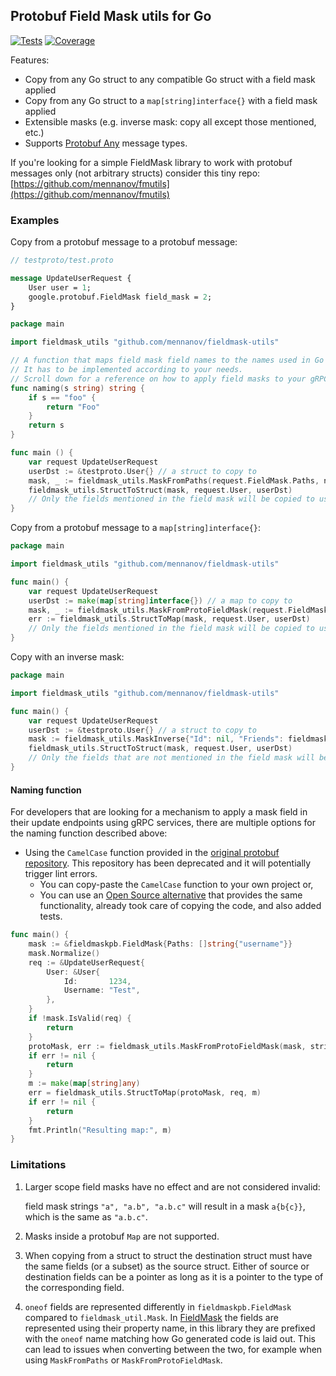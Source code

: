 ## Protobuf Field Mask utils for Go

[![Tests](https://github.com/mennanov/fieldmask-utils/actions/workflows/tests.yml/badge.svg)](https://github.com/mennanov/fieldmask-utils/actions/workflows/tests.yml)
[![Coverage](https://codecov.io/gh/mennanov/fieldmask-utils/branch/master/graph/badge.svg?token=O7HtNMO6Ra)](https://codecov.io/gh/mennanov/fieldmask-utils)

Features:

* Copy from any Go struct to any compatible Go struct with a field mask applied
* Copy from any Go struct to a `map[string]interface{}` with a field mask applied
* Extensible masks (e.g. inverse mask: copy all except those mentioned, etc.)
* Supports [Protobuf Any](https://developers.google.com/protocol-buffers/docs/proto3#any) message types.

If you're looking for a simple FieldMask library to work with protobuf messages only (not arbitrary structs) consider this tiny repo: [https://github.com/mennanov/fmutils](https://github.com/mennanov/fmutils)

### Examples

Copy from a protobuf message to a protobuf message:

```proto
// testproto/test.proto

message UpdateUserRequest {
    User user = 1;
    google.protobuf.FieldMask field_mask = 2;
}
```

```go
package main

import fieldmask_utils "github.com/mennanov/fieldmask-utils"

// A function that maps field mask field names to the names used in Go structs.
// It has to be implemented according to your needs.
// Scroll down for a reference on how to apply field masks to your gRPC services.
func naming(s string) string {
	if s == "foo" {
		return "Foo"
	}
	return s
}

func main () {
	var request UpdateUserRequest
	userDst := &testproto.User{} // a struct to copy to
	mask, _ := fieldmask_utils.MaskFromPaths(request.FieldMask.Paths, naming)
	fieldmask_utils.StructToStruct(mask, request.User, userDst)
	// Only the fields mentioned in the field mask will be copied to userDst, other fields are left intact
}
```

Copy from a protobuf message to a `map[string]interface{}`:

```go
package main

import fieldmask_utils "github.com/mennanov/fieldmask-utils"

func main() {
	var request UpdateUserRequest
	userDst := make(map[string]interface{}) // a map to copy to
	mask, _ := fieldmask_utils.MaskFromProtoFieldMask(request.FieldMask, naming)
	err := fieldmask_utils.StructToMap(mask, request.User, userDst)
	// Only the fields mentioned in the field mask will be copied to userDst, other fields are left intact
}
```

Copy with an inverse mask:

```go
package main

import fieldmask_utils "github.com/mennanov/fieldmask-utils"

func main() {
	var request UpdateUserRequest
	userDst := &testproto.User{} // a struct to copy to
	mask := fieldmask_utils.MaskInverse{"Id": nil, "Friends": fieldmask_utils.MaskInverse{"Username": nil}}
	fieldmask_utils.StructToStruct(mask, request.User, userDst)
	// Only the fields that are not mentioned in the field mask will be copied to userDst, other fields are left intact.
}
```

#### Naming function

For developers that are looking for a mechanism to apply a mask field in their update endpoints using gRPC services,
there are multiple options for the naming function described above:

- Using the `CamelCase` function provided in
  the [original protobuf repository](https://github.com/golang/protobuf/blob/master/protoc-gen-go/generator/generator.go#L2648).
  This repository has been deprecated and it will potentially trigger lint errors.
    - You can copy-paste the `CamelCase` function to your own project or,
    - You can use an [Open Source alternative](https://github.com/gojaguar/jaguar) that provides the same functionality,
      already took care of copying the code, and also added tests.

```go
func main() {
    mask := &fieldmaskpb.FieldMask{Paths: []string{"username"}}
    mask.Normalize()
    req := &UpdateUserRequest{
        User: &User{
            Id:       1234,
            Username: "Test",
        },
    }
    if !mask.IsValid(req) {
        return
    }
    protoMask, err := fieldmask_utils.MaskFromProtoFieldMask(mask, strings.PascalCase)
    if err != nil {
        return
    }
    m := make(map[string]any)
    err = fieldmask_utils.StructToMap(protoMask, req, m)
	if err != nil {
		return
    }
	fmt.Println("Resulting map:", m)
}
```


### Limitations

1.  Larger scope field masks have no effect and are not considered invalid:

    field mask strings `"a", "a.b", "a.b.c"` will result in a mask `a{b{c}}`, which is the same as `"a.b.c"`.

2.  Masks inside a protobuf `Map` are not supported.
3.  When copying from a struct to struct the destination struct must have the same fields (or a subset)
    as the source struct. Either of source or destination fields can be a pointer as long as it is a pointer to
    the type of the corresponding field.
4. `oneof` fields are represented differently in `fieldmaskpb.FieldMask` compared to `fieldmask_util.Mask`. In 
    [FieldMask](https://pkg.go.dev/google.golang.org/protobuf/types/known/fieldmaskpb#:~:text=%23%20Field%20Masks%20and%20Oneof%20Fields)
    the fields are represented using their property name, in this library they are prefixed with the `oneof` name
    matching how Go generated code is laid out. This can lead to issues when converting between the two, for example
    when using `MaskFromPaths` or `MaskFromProtoFieldMask`.
